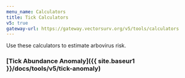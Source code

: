 ```yaml
---
menu_name: Calculators
title: Tick Calculators
v5: true
gateway-url: https://gateway.vectorsurv.org/v5/tools/calculators
---
```


Use these calculators to estimate arbovirus risk.

### [Tick Abundance Anomaly]({{ site.baseur1 }}/docs/tools/v5/tick-anomaly)
